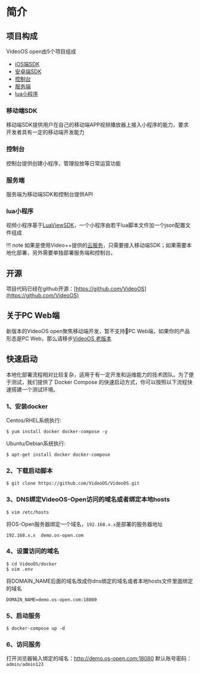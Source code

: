 # 简介

## 项目构成
VideoOS open由5个项目组成

* [iOS端SDK](http://docs.videojj.com/docs/videoos-ios-sdk) 
* [安卓端SDK](http://docs.videojj.com/docs/videoos-android-sdk) 
* [控制台](http://docs.videojj.com/docs/videoos-console) 
* [服务端](http://docs.videojj.com/docs/videoos-server) 
* [lua小程序](http://docs.videojj.com/docs/videoos-lua-app)

### 移动端SDK
移动端SDK提供用户在自己的移动端APP视频播放器上接入小程序的能力，要求开发者具有一定的移动端开发能力

### 控制台
控制台提供创建小程序，管理投放等日常运营功能

### 服务端
服务端为移动端SDK和控制台提供API

### lua小程序
视频小程序基于[LuaViewSDK](https://github.com/alibaba/LuaViewSDK)，一个小程序由若干lua脚本文件加一个json配置文件组成

!!! note
    如果是使用Video++提供的[云服务](https://os-saas.videojj.com)，只需要接入移动端SDK；如果需要本地化部署，另外需要单独部署服务端和控制台。

## 开源
项目代码已经在github开源：[https://github.com/VideoOS](https://github.com/VideoOS)

## 关于PC Web端
新版本的VideoOS open聚焦移动端开发，暂不支持PC Web端，如果你的产品形态是PC Web，那么请移步[VideoOS 老版本](oldversion.md)

## 快速启动
本地化部署流程相对比较复杂，适用于有一定开发和运维能力的技术团队。为了便于测试，我们提供了 Docker Compose 的快速启动方式，你可以按照以下流程快速搭建一个测试环境。

### 1、安装docker
Centos/RHEL系统执行:
```shell
$ yum install docker docker-compose -y
```

Ubuntu/Debian系统执行:
```shell
$ apt-get install docker docker-compose 
```

### 2、下载启动脚本
```shell
$ git clone https://github.com/VideoOS/VideoOS.git
```

### 3、DNS绑定VideoOS-Open访问的域名或者绑定本地hosts
```shell
$ vim /etc/hosts
```
将OS-Open服务器绑定一个域名，`192.168.x.x`是部署的服务器地址
```
192.168.x.x  demo.os-open.com
```

### 4、设置访问的域名
```shell
$ cd VideoOS/docker
$ vim .env
```
将DOMAIN_NAME后面的域名改成你dns绑定的域名或者本地hosts文件里面绑定的域名
```
DOMAIN_NAME=demo.os-open.com:18080
```

### 5、启动服务
```shell
$ docker-compose up -d 
```

### 6、访问服务
打开浏览器输入绑定的域名：http://demo.os-open.com:18080 
默认账号密码：`admin/admin123`
